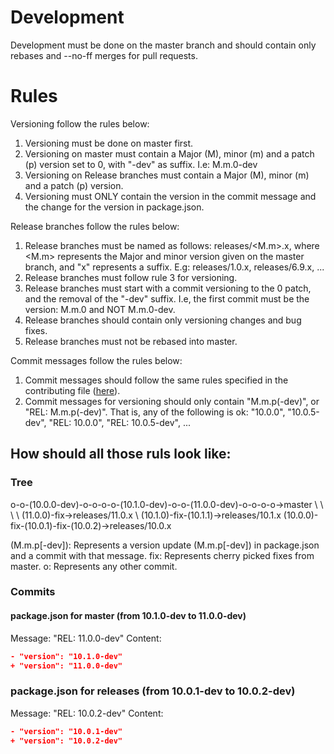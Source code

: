 # Development

Development must be done on the master branch and should contain only rebases and --no-ff merges for pull requests.

# Rules

Versioning follow the rules below:
1. Versioning must be done on master first.
2. Versioning on master must contain a Major (M), minor (m) and a patch (p) version set to 0, with "-dev" as suffix. I.e: M.m.0-dev
3. Versioning on Release branches must contain a Major (M), minor (m) and a patch (p) version.
4. Versioning must ONLY contain the version in the commit message and the change for the version in package.json.

Release branches follow the rules below:
1. Release branches must be named as follows: releases/<M.m>.x, where <M.m> represents the Major and minor version given on the master branch, and "x" represents a suffix. E.g: releases/1.0.x, releases/6.9.x, ...
2. Release branches must follow rule 3 for versioning.
3. Release branches must start with a commit versioning to the 0 patch, and the removal of the "-dev" suffix. I.e, the first commit must be the version: M.m.0 and NOT M.m.0-dev.
4. Release branches should contain only versioning changes and bug fixes.
5. Release branches must not be rebased into master.

Commit messages follow the rules below:
1. Commit messages should follow the same rules specified in the contributing file ([here](./CONTRIBUTING.md#Commit-messages)).
2. Commit messages for versioning should only contain "M.m.p(-dev)", or "REL: M.m.p(-dev)". That is, any of the following is ok: "10.0.0", "10.0.5-dev", "REL: 10.0.0", "REL: 10.0.5-dev", ...

## How should all those ruls look like:

### Tree
o-o-(10.0.0-dev)-o-o-o-o-(10.1.0-dev)-o-o-(11.0.0-dev)-o-o-o-o->master
       \			  \			 \
        \			   \ 	      (11.0.0)-fix->releases/11.0.x
         \				(10.1.0)-fix-(10.1.1)->releases/10.1.x
          (10.0.0)-fix-(10.0.1)-fix-(10.0.2)->releases/10.0.x

(M.m.p[-dev]): Represents a version update (M.m.p[-dev]) in package.json and a commit with that message.
fix: Represents cherry picked fixes from master.
o: Represents any other commit.

### Commits

#### package.json for master (from 10.1.0-dev to 11.0.0-dev)
Message: "REL: 11.0.0-dev"
Content:
```json
- "version": "10.1.0-dev"
+ "version": "11.0.0-dev"
```
### package.json for releases (from 10.0.1-dev to 10.0.2-dev)
Message: "REL: 10.0.2-dev"
Content:
```json
- "version": "10.0.1-dev"
+ "version": "10.0.2-dev"
```